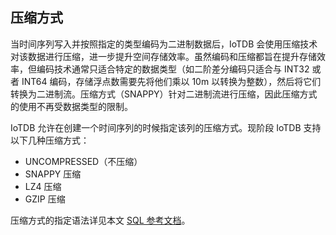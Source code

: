 <!--

    Licensed to the Apache Software Foundation (ASF) under one
    or more contributor license agreements.  See the NOTICE file
    distributed with this work for additional information
    regarding copyright ownership.  The ASF licenses this file
    to you under the Apache License, Version 2.0 (the
    "License"); you may not use this file except in compliance
    with the License.  You may obtain a copy of the License at
    
        http://www.apache.org/licenses/LICENSE-2.0
    
    Unless required by applicable law or agreed to in writing,
    software distributed under the License is distributed on an
    "AS IS" BASIS, WITHOUT WARRANTIES OR CONDITIONS OF ANY
    KIND, either express or implied.  See the License for the
    specific language governing permissions and limitations
    under the License.

-->

## 压缩方式

当时间序列写入并按照指定的类型编码为二进制数据后，IoTDB 会使用压缩技术对该数据进行压缩，进一步提升空间存储效率。虽然编码和压缩都旨在提升存储效率，但编码技术通常只适合特定的数据类型（如二阶差分编码只适合与 INT32 或者 INT64 编码，存储浮点数需要先将他们乘以 10m 以转换为整数），然后将它们转换为二进制流。压缩方式（SNAPPY）针对二进制流进行压缩，因此压缩方式的使用不再受数据类型的限制。

IoTDB 允许在创建一个时间序列的时候指定该列的压缩方式。现阶段 IoTDB 支持以下几种压缩方式：

* UNCOMPRESSED（不压缩）
* SNAPPY 压缩
* LZ4 压缩
* GZIP 压缩

压缩方式的指定语法详见本文 [SQL 参考文档](../Appendix/SQL-Reference.md)。
